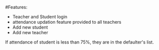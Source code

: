 #Features:
- Teacher and Student login
- attendance updation feature provided to all teachers
- Add new student
- Add new teacher

If attendance of student is less than 75%, they are in the defaulter's list.
